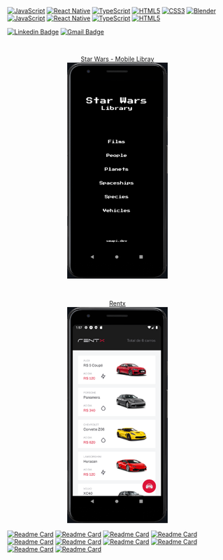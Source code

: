 [![JavaScript](https://img.shields.io/badge/javascript-%23323330.svg?style=for-the-badge&logo=javascript&logoColor=%23F7DF1E&color=black)](https://github.com/ClaytonPhilippe/rentx)
[![React Native](https://img.shields.io/badge/react_native-%2320232a.svg?style=for-the-badge&logo=react&logoColor=%2361DAFB&color=black)](https://github.com/ClaytonPhilippe/gofinances)
[![TypeScript](https://img.shields.io/badge/typescript-%23007ACC.svg?style=for-the-badge&logo=typescript&logoColor=white&color=black)](https://github.com/ClaytonPhilippe/star-wars-mobile-library)
[![HTML5](https://img.shields.io/badge/html5-%23E34F26.svg?style=for-the-badge&logo=html5&logoColor=white&color=black)](https://github.com/ClaytonPhilippe/appCurriculo)
[![CSS3](https://img.shields.io/badge/css3-%231572B6.svg?style=for-the-badge&logo=css3&logoColor=white&color=black)](https://github.com/ClaytonPhilippe/Numero-aleatorio)
[![Blender](https://img.shields.io/badge/blender-%23F5792A.svg?style=for-the-badge&logo=blender&logoColor=white&color=black)](https://github.com/ClaytonPhilippe/snake-game)
[![JavaScript](https://img.shields.io/badge/javascript-%23323330.svg?style=for-the-badge&logo=javascript&logoColor=%23F7DF1E&color=black)](https://github.com/ClaytonPhilippe/My-Skills)
[![React Native](https://img.shields.io/badge/react_native-%2320232a.svg?style=for-the-badge&logo=react&logoColor=%2361DAFB&color=black)](https://github.com/ClaytonPhilippe/Projeto-Clone-Spotify)
[![TypeScript](https://img.shields.io/badge/typescript-%23007ACC.svg?style=for-the-badge&logo=typescript&logoColor=white&color=black)](https://github.com/ClaytonPhilippe/verificador-de-idade)
[![HTML5](https://img.shields.io/badge/html5-%23E34F26.svg?style=for-the-badge&logo=html5&logoColor=white&color=black)](https://github.com/ClaytonPhilippe/hora-do-dia)

 

[![Linkedin Badge](https://img.shields.io/badge/-Linkedin-blue?style=flat-square&logo=Linkedin&logoColor=white&link=https://www.linkedin.com/in/claytonphilippe/)](https://www.linkedin.com/in/claytonphilippe/) 
[![Gmail Badge](https://img.shields.io/badge/-claytonphilippe@gmail.com-c14438?style=flat-square&logo=Gmail&logoColor=white&link=mailto:claytonphilippe@gmail.com)](mailto:claytonphilippe@gmail.com)


<!--<h3>Olá, sou Clayton👋</h3>
<h3>Bem-vindo ao meu perfil!</h3>

🚀 Meu foco em programar reside em sonhar com ideias impactantes e torná-las realidade! 
Estusiasta por desenvolvimento Mobile, e também sou artista 3D.
🎨Para conhecer meus projetos 3D: [acesse meu site.](https://www.artstation.com/claytonphilippe)

<br/>
<div align="center"><h3> :iphone:Projetos </h3></div>
-->

<br/>
<p align="center">
<a href=https://github.com/ClaytonPhilippe/star-wars-mobile-library>Star Wars - Mobile Libray</a>
<br/>
  <img src="https://github.com/ClaytonPhilippe/ClaytonPhilippe/blob/main/image/SWMobileLibray.png"  width="230" />
</p>

<br/>
<p align="center">
<a href=https://github.com/ClaytonPhilippe/rentx>Rentx</a>
<br/>
  <img src="https://github.com/ClaytonPhilippe/ClaytonPhilippe/blob/main/image/rentx.png"  width="230" />
</p>

[![Readme Card](https://github-readme-stats.vercel.app/api/pin/?username=ClaytonPhilippe&repo=rentx&theme=dark&hide_border=true&bg_color=28385c)](https://github.com/ClaytonPhilippe/rentx)
[![Readme Card](https://github-readme-stats.vercel.app/api/pin/?username=ClaytonPhilippe&repo=gofinances&theme=dark&hide_border=true&bg_color=28385c)](https://github.com/ClaytonPhilippe/gofinances)
[![Readme Card](https://github-readme-stats.vercel.app/api/pin/?username=ClaytonPhilippe&repo=star-wars-mobile-library&theme=dark&hide_border=true&bg_color=28385c)](https://github.com/ClaytonPhilippe/star-wars-mobile-library)
[![Readme Card](https://github-readme-stats.vercel.app/api/pin/?username=ClaytonPhilippe&repo=appCurriculo&theme=dark&hide_border=true&bg_color=28385c)](https://github.com/ClaytonPhilippe/appCurriculo)
[![Readme Card](https://github-readme-stats.vercel.app/api/pin/?username=ClaytonPhilippe&repo=Numero-aleatorio&theme=dark&hide_border=true&bg_color=28385c)](https://github.com/ClaytonPhilippe/Numero-aleatorio)
[![Readme Card](https://github-readme-stats.vercel.app/api/pin/?username=ClaytonPhilippe&repo=snake-game&theme=dark&hide_border=true&bg_color=28385c)](https://github.com/ClaytonPhilippe/snake-game)
[![Readme Card](https://github-readme-stats.vercel.app/api/pin/?username=ClaytonPhilippe&repo=My-Skills&theme=dark&hide_border=true&bg_color=28385c)](https://github.com/ClaytonPhilippe/My-Skills)
[![Readme Card](https://github-readme-stats.vercel.app/api/pin/?username=ClaytonPhilippe&repo=Projeto-Clone-Spotify&theme=dark&hide_border=true&bg_color=28385c)](https://github.com/ClaytonPhilippe/Projeto-Clone-Spotify)
[![Readme Card](https://github-readme-stats.vercel.app/api/pin/?username=ClaytonPhilippe&repo=verificador-de-idade&theme=dark&hide_border=true&bg_color=28385c)](https://github.com/ClaytonPhilippe/verificador-de-idade)
[![Readme Card](https://github-readme-stats.vercel.app/api/pin/?username=ClaytonPhilippe&repo=hora-do-dia&theme=dark&hide_border=true&bg_color=28385c)](https://github.com/ClaytonPhilippe/hora-do-dia)

